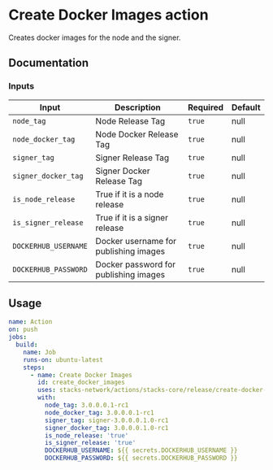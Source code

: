 # Create Docker Images action

Creates docker images for the node and the signer.

## Documentation

### Inputs

|        Input         |               Description             | Required | Default |
| -------------------- | ------------------------------------- | -------- | ------- |
|     `node_tag`       | Node Release Tag                      |  `true`  |   null  |
|  `node_docker_tag`   | Node Docker Release Tag               |  `true`  |   null  |
|    `signer_tag`      | Signer Release Tag                    |  `true`  |   null  |
| `signer_docker_tag`  | Signer Docker Release Tag             |  `true`  |   null  |
|  `is_node_release`   | True if it is a node release          |  `true`  |   null  |
| `is_signer_release`  | True if it is a signer release        |  `true`  |   null  |
| `DOCKERHUB_USERNAME` | Docker username for publishing images |  `true`  |   null  |
| `DOCKERHUB_PASSWORD` | Docker password for publishing images |  `true`  |   null  |

## Usage

```yaml
name: Action
on: push
jobs:
  build:
    name: Job
    runs-on: ubuntu-latest
    steps:
      - name: Create Docker Images
        id: create_docker_images
        uses: stacks-network/actions/stacks-core/release/create-docker-images@main
        with:
          node_tag: 3.0.0.0.1-rc1
          node_docker_tag: 3.0.0.0.1-rc1
          signer_tag: signer-3.0.0.0.1.0-rc1
          signer_docker_tag: 3.0.0.0.1.0-rc1
          is_node_release: 'true'
          is_signer_release: 'true'
          DOCKERHUB_USERNAME: ${{ secrets.DOCKERHUB_USERNAME }}
          DOCKERHUB_PASSWORD: ${{ secrets.DOCKERHUB_PASSWORD }}
```
